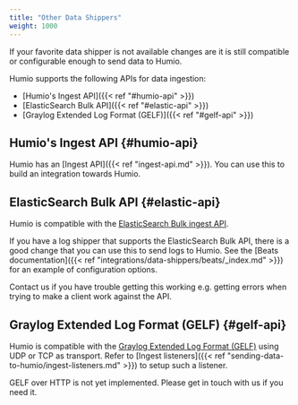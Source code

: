 ```yaml
---
title: "Other Data Shippers"
weight: 1000
---
```


If your favorite data shipper is not available changes are it is still compatible
or configurable enough to send data to Humio.

Humio supports the following APIs for data ingestion:

- [Humio's Ingest API]({{< ref "#humio-api" >}})
- [ElasticSearch Bulk API]({{< ref "#elastic-api" >}})
- [Graylog Extended Log Format (GELF)]({{< ref "#gelf-api" >}})

## Humio's Ingest API {#humio-api}

Humio has an [Ingest API]({{< ref "ingest-api.md" >}}).  You can use this
to build an integration towards Humio.

## ElasticSearch Bulk API {#elastic-api}

Humio is compatible with the [ElasticSearch Bulk ingest API](https://www.elastic.co/guide/en/elasticsearch/reference/current/docs-bulk.html).

If you have a log shipper that supports the ElasticSearch Bulk API,
there is a good change that you can use this to send logs to Humio.
See the [Beats documentation]({{< ref "integrations/data-shippers/beats/_index.md" >}}) for an example of
configuration options.

Contact us if you have trouble getting this working e.g. getting errors when trying
to make a client work against the API.

## Graylog Extended Log Format (GELF) {#gelf-api}
Humio is compatible with the [Graylog Extended Log Format (GELF)](http://docs.graylog.org/en/2.4/pages/gelf.html) using UDP or TCP as transport. Refer to [Ingest listeners]({{< ref "sending-data-to-humio/ingest-listeners.md" >}}) to setup such a listener.

GELF over HTTP is not yet implemented. Please get in touch with us if you need it.
